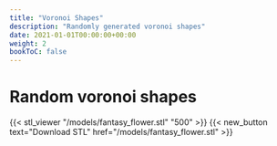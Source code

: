 ```yaml
---
title: "Voronoi Shapes"
description: "Randomly generated voronoi shapes"
date: 2021-01-01T00:00:00+00:00
weight: 2
bookToC: false
---
```


# Random voronoi shapes

{{< stl_viewer "/models/fantasy_flower.stl" "500" >}}
{{< new_button text="Download STL" href="/models/fantasy_flower.stl" >}}

